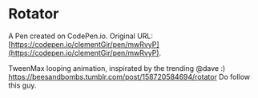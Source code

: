 # Rotator

A Pen created on CodePen.io. Original URL: [https://codepen.io/clementGir/pen/mwRvyP](https://codepen.io/clementGir/pen/mwRvyP).

TweenMax looping animation, inspirated by the trending @dave :) https://beesandbombs.tumblr.com/post/158720584694/rotator
Do follow this guy.